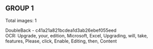 ## GROUP 1
Total images: 1  

DoubleBack - c41a21a821bcdea1d3ab26ebef055eed  
OCR: Upgrade, your, edition, Microsoft, Excel, Upgrading, will, take, features, Please, click, Enable, Editing, then, Content  

